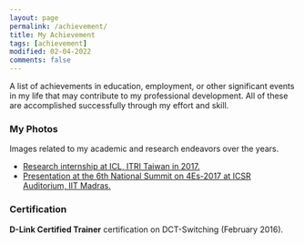 ```yaml
---
layout: page
permalink: /achievement/
title: My Achievement
tags: [achievement]
modified: 02-04-2022
comments: false
---
```


A list of achievements in education, employment, or other significant events in my life that may contribute to my professional development. All of these are accomplished successfully through my effort and skill.

### My Photos

Images related to my academic and research endeavors over the years.

* [Research internship at ICL, ITRI Taiwan in 2017.]()
* [Presentation at the 6th National Summit on 4Es-2017 at ICSR Auditorium, IIT Madras.]()

### Certification

**D-Link Certified Trainer** certification on DCT-Switching (February 2016).





